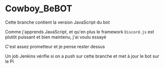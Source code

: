 # Cowboy_BeBOT
Cette branche contient la version JavaScript du bot

Comme j'apprends JavaScript, et qu'en plus le framework `Discord.js` est plutôt puissant et bien maintenu, j'ai voulu essayé

C'est assez prometteur et je pense rester dessus

Un job Jenkins vérifie si on a push sur cette branche et met à jour le bot sur le Pi
